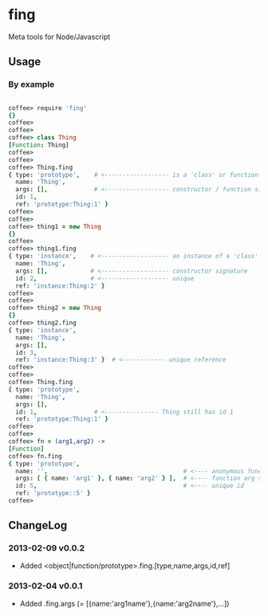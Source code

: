 fing
====

Meta tools for Node/Javascript

Usage
-----

### By example

```coffee

coffee> require 'fing'
{}
coffee> 
coffee> 
coffee> class Thing
[Function: Thing]
coffee> 
coffee> 
coffee> Thing.fing
{ type: 'prototype',    # <------------------ is a 'class' or function
  name: 'Thing',
  args: [],             # <------------------ constructor / function signature
  id: 1,                
  ref: 'prototype:Thing:1' }
coffee> 
coffee> 
coffee> thing1 = new Thing
{}
coffee> 
coffee> thing1.fing
{ type: 'instance',    # <------------------- an instance of a 'class'
  name: 'Thing',
  args: [],            # <------------------- constructor signature
  id: 2,               # <------------------- unique 
  ref: 'instance:Thing:2' }
coffee> 
coffee> 
coffee> thing2 = new Thing
{}
coffee> thing2.fing
{ type: 'instance',
  name: 'Thing',
  args: [],
  id: 3,                
  ref: 'instance:Thing:3' }  # <------------ unique reference
coffee> 
coffee> 
coffee> Thing.fing
{ type: 'prototype',
  name: 'Thing',
  args: [],
  id: 1,                # <--------------- Thing still has id 1
  ref: 'prototype:Thing:1' }
coffee> 
coffee> 
coffee> fn = (arg1,arg2) ->
[Function]
coffee> fn.fing
{ type: 'prototype',
  name: '',                                      # <---- anonymous function
  args: [ { name: 'arg1' }, { name: 'arg2' } ],  # <---- function arg signature
  id: 5,                                         # <---- unique id
  ref: 'prototype::5' }                          
coffee> 


```


ChangeLog
---------

### 2013-02-09 v0.0.2

* Added <object|function/prototype>.fing.[type,name,args,id,ref]

### 2013-02-04 v0.0.1

* Added <function>.fing.args (= [{name:'arg1name'},{name:'arg2name'},...])
